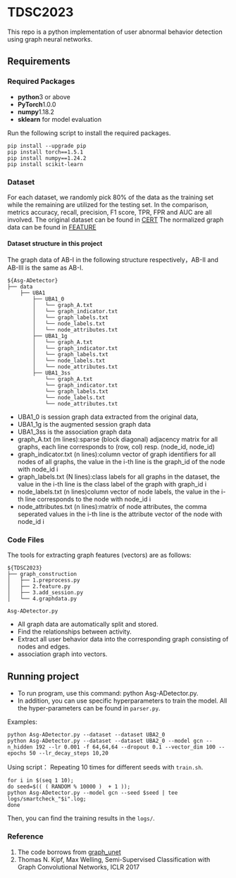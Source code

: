 
# TDSC2023
This repo is a python implementation of user abnormal behavior detection using graph neural networks.


## Requirements
### Required Packages
* **python**3 or above
* **PyTorch**1.0.0
* **numpy**1.18.2
* **sklearn** for model evaluation

Run the following script to install the required packages.
```
pip install --upgrade pip
pip install torch==1.5.1
pip install numpy==1.24.2
pip install scikit-learn
```


### Dataset
For each dataset, we randomly pick 80% of the data as the training set while the remaining are utilized for the testing set. 
In the comparison, metrics accuracy, recall, precision, F1 score, TPR, FPR and AUC are all involved.
The original dataset can be found in [CERT](https://kilthub.cmu.edu/articles/dataset/Insider_Threat_Test_Dataset)
The normalized graph data can be found in [FEATURE](https://drive.google.com/file/d/1lKbeIeQ1EkjHzhgmLVYDfWrdG0Qrqa19/view?usp=sharing)

#### Dataset structure in this project
The graph data of AB-I in the following structure respectively，AB-II and AB-III is the same as AB-I.
```
${Asg-ADetector}
├── data
    ├── UBA1
        ├── UBA1_0
        │   └── graph_A.txt
        │   └── graph_indicator.txt
        │   └── graph_labels.txt
        │   └── node_labels.txt
        │   └── node_attributes.txt
        ├── UBA1_1g
        │   └── graph_A.txt
        │   └── graph_indicator.txt
        │   └── graph_labels.txt
        │   └── node_labels.txt
        │   └── node_attributes.txt
        ├── UBA1_3ss
            └── graph_A.txt
            └── graph_indicator.txt 
            └── graph_labels.txt 
            └── node_labels.txt  
            └── node_attributes.txt
```
* UBA1_0 is session graph data extracted from the original data,
* UBA1_1g is the augmented session graph data
* UBA1_3ss is the association graph data
* graph_A.txt (m lines):sparse (block diagonal) adjacency matrix for all graphs,
	each line corresponds to (row, col) resp. (node_id, node_id)
* graph_indicator.txt (n lines):column vector of graph identifiers for all nodes of all graphs,
	the value in the i-th line is the graph_id of the node with node_id i
* graph_labels.txt (N lines):class labels for all graphs in the dataset,
	the value in the i-th line is the class label of the graph with graph_id i
* node_labels.txt (n lines)column vector of node labels,
    the value in the i-th line corresponds to the node with node_id i
* node_attributes.txt (n lines):matrix of node attributes,
    the comma seperated values in the i-th line is the attribute vector of the node with node_id i


### Code Files
The tools for extracting graph features (vectors) are as follows:
```
${TDSC2023}
├── graph_construction
│   ├── 1.preprocess.py
│   ├── 2.feature.py
│   ├── 3.add_session.py
│   └── 4.graphdata.py
```

```
Asg-ADetector.py
```
* All graph data are automatically split and stored.
* Find the relationships between activity.
* Extract all user behavior data into the corresponding graph consisting of nodes and edges.
* association graph into vectors.


## Running project
* To run program, use this command: python Asg-ADetector.py.
* In addition, you can use specific hyperparameters to train the model. All the hyper-parameters can be found in `parser.py`.

Examples:
```shell
python Asg-ADetector.py --dataset --dataset UBA2_0
python Asg-ADetector.py --dataset --dataset UBA2_0 --model gcn --n_hidden 192 --lr 0.001 -f 64,64,64 --dropout 0.1 --vector_dim 100 --epochs 50 --lr_decay_steps 10,20 
```
Using script：
Repeating 10 times for different seeds with `train.sh`.
```shell
for i in $(seq 1 10);
do seed=$(( ( RANDOM % 10000 )  + 1 ));
python Asg-ADetector.py --model gcn --seed $seed | tee logs/smartcheck_"$i".log;
done
```
Then, you can find the training results in the `logs/`.


### Reference
1. The code borrows from [graph_unet](https://github.com/bknyaz/graph_nn)
2. Thomas N. Kipf, Max Welling, Semi-Supervised Classification with Graph Convolutional Networks, ICLR 2017
